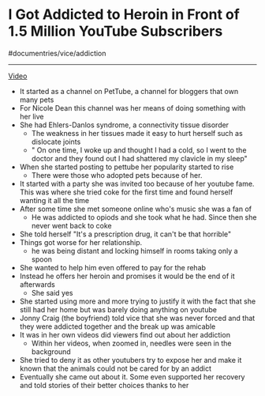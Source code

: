 # I Got Addicted to Heroin in Front of 1.5 Million YouTube Subscribers
#documentries/vice/addiction
- - - -
[Video](https://youtu.be/_FyHhC3Y8Fc)
* It started as a channel on PetTube, a channel for bloggers that own many pets
* For Nicole Dean this channel was her means of doing something with her live
* She had Ehlers-Danlos syndrome, a connectivity tissue disorder
	* The weakness in her tissues made it easy to hurt herself such as dislocate joints
	* " On one time, I woke up and thought I had a cold, so I went to the doctor and they found out I had shattered my clavicle in my sleep"
* When she started posting to pettube her popularity started to rise
	* There were those who adopted pets because of her.
* It started with a party she was invited too because of her youtube fame. This was where she tried coke for the first time and found herself wanting it all the time
* After some time she met someone online who's music she was a fan of
	* He was addicted to opiods and she took what he had. Since then she never went back to coke
* She told herself "It's a prescription drug, it can't be that horrible"
* Things got worse for her relationship.
	* he was being distant and locking himself in rooms taking only a spoon
* She wanted to help him even offered to pay for the rehab
* Instead he offers her heroin and promises it would be the end of it afterwards
	* She said yes
* She started using more and more trying to justify it with the fact that she still had her home but was barely doing anything on youtube
* Jonny Craig (the boyfriend) told vice that she was never forced and that they were addicted together and the break up was amicable
* It was in her own videos did viewers find out about her addiction
	* Within her videos, when zoomed in, needles were seen in the background
* She tried to deny it as other youtubers try to expose her and make it known that the animals could not be cared for by an addict
* Eventually she came out about it. Some even supported her recovery and told stories of their better choices thanks to her
